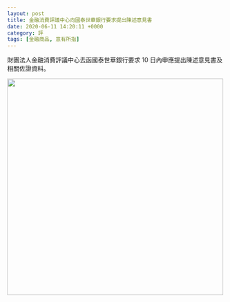 ```yaml
---
layout: post
title: 金融消費評議中心向國泰世華銀行要求提出陳述意見書
date: 2020-06-11 14:20:11 +0000
category: 評
tags: [金融商品, 意有所指]
---
```


財團法人金融消費評議中心去函國泰世華銀行要求 10 日內申應提出陳述意見書及相關佐證資料。

<!--more-->



<img src="https://doltegg.github.io/cathax/assets/img/2020/MakeStatements.jpg" style="width:500px"/>

